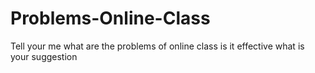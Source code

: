 # Problems-Online-Class
Tell your me what are the problems of online class is it effective what is your suggestion
